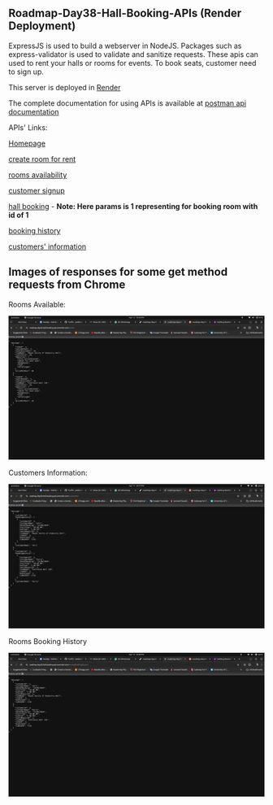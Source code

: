 ## Roadmap-Day38-Hall-Booking-APIs (Render Deployment)

ExpressJS is used to build a webserver in NodeJS. Packages such as express-validator is used to validate and sanitize requests.
These apis can used to rent your halls or rooms for events. To book seats, customer need to sign up.

This server is deployed in [Render](https://render.com/)

The complete documentation for using APIs is available at [postman api documentation](https://documenter.getpostman.com/view/21877600/2sA3Bj6t2f)

APIs' Links:

[Homepage](https://roadmap-day38-hall-booking-api.onrender.com/)

[create room for rent](https://roadmap-day38-hall-booking-api.onrender.com/rooms/create)

[rooms availability](https://roadmap-day38-hall-booking-api.onrender.com/rooms)

[customer signup](https://roadmap-day38-hall-booking-api.onrender.com/customers/create)

[hall booking](https://roadmap-day38-hall-booking-api.onrender.com/rooms/booking/1) - **Note: Here params is 1 representing for booking room with id of 1**

[booking history](https://roadmap-day38-hall-booking-api.onrender.com/rooms/booking/history)

[customers' information](https://roadmap-day38-hall-booking-api.onrender.com/customers)

## Images of responses for some get method requests from Chrome

Rooms Available:

![Rooms Availalble](./assets/img1.png)

Customers Information:

![Customers Information](./assets/img2.png)

Rooms Booking History

![Rooms Booking History](./assets/img3.png)

